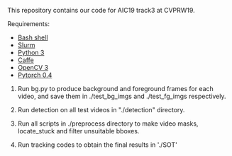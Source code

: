 This repository contains our code for AIC19 track3 at CVPRW19.

Requirements:
- [Bash shell](https://www.gnu.org/software/bash/)
- [Slurm](https://slurm.schedmd.com/overview.html)
- [Python 3](https://www.python.org/)
- [Caffe](https://caffe.berkeleyvision.org/)
- [OpenCV 3](https://opencv.org/)
- [Pytorch 0.4](https://pytorch.org/)

1. Run bg.py to produce background and foreground frames for each video, and save them in ./test_bg_imgs and
   ./test_fg_imgs respectively.

2. Run detection on all test videos in "./detection" directory.

3. Run all scripts in ./preprocess directory to make video masks, locate_stuck and filter unsuitable bboxes.

4. Run tracking codes to obtain the final results in './SOT'
